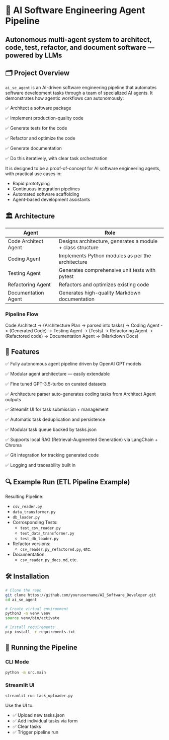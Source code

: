 # 📘 AI Software Engineering Agent Pipeline
Autonomous multi-agent system to architect, code, test, refactor, and document software — powered by LLMs
---

## 🗂 Project Overview
`ai_se_agent` is an AI-driven software engineering pipeline that automates software development tasks through a team of specialized AI agents.
It demonstrates how agentic workflows can autonomously:

✅ Architect a software package

✅ Implement production-quality code

✅ Generate tests for the code

✅ Refactor and optimize the code

✅ Generate documentation

✅ Do this iteratively, with clear task orchestration

It is designed to be a proof-of-concept for AI software engineering agents, with practical use cases in:
- Rapid prototyping
- Continuous integration pipelines
- Automated software scaffolding
- Agent-based development assistants

## 🏛️ Architecture

| Agent                | Role                                                       |
| -------------------- | ---------------------------------------------------------- |
| Code Architect Agent | Designs architecture, generates a module + class structure |
| Coding Agent         | Implements Python modules as per the architecture          |
| Testing Agent        | Generates comprehensive unit tests with pytest             |
| Refactoring Agent    | Refactors and optimizes existing code                      |
| Documentation Agent  | Generates high-quality Markdown documentation              |

### Pipeline Flow

Code Architect -> (Architecture Plan → parsed into tasks) ->
Coding Agent -> (Generated Code) ->
Testing Agent -> (Tests) ->
Refactoring Agent -> (Refactored code) ->
Documentation Agent -> (Markdown Docs)

## 🚀 Features
✅ Fully autonomous agent pipeline driven by OpenAI GPT models

✅ Modular agent architecture — easily extendable

✅ Fine tuned GPT-3.5-turbo on curated datasets

✅ Architecture parser auto-generates coding tasks from Architect Agent outputs

✅ Streamlit UI for task submission + management

✅ Automatic task deduplication and persistence

✅ Modular task queue backed by tasks.json

✅ Supports local RAG (Retrieval-Augmented Generation) via LangChain + Chroma

✅ Git integration for tracking generated code

✅ Logging and traceability built in

## 🔍 Example Run (ETL Pipeline Example)

Resulting Pipeline:
- `csv_reader.py`
- `data_transformer.py`
- `db_loader.py`
- Corrosponding Tests:
  - `test_csv_reader.py`
  - `test_data_transformer.py`
  - `test_db_loader.py`
- Refactor versions:
  - `csv_reader.py_refactored.py`, etc.
- Documentation:
  - `csv_reader.py_docs.md`, etc.

## 🛠️ Installation

```bash
# Clone the repo
git clone https://github.com/yourusername/AI_Software_Developer.git
cd ai_se_agent

# Create virtual environment
python3 -m venv venv
source venv/bin/activate

# Install requirements
pip install -r requirements.txt
```

## 🏃 Running the Pipeline

### CLI Mode
```bash
python -m src.main
```

### Streamlit UI
```bash
streamlit run task_uploader.py
```
Use the UI to:
- ✅ Upload new tasks.json
- ✅ Add individual tasks via form
- ✅ Clear tasks
- ✅ Trigger pipeline run
